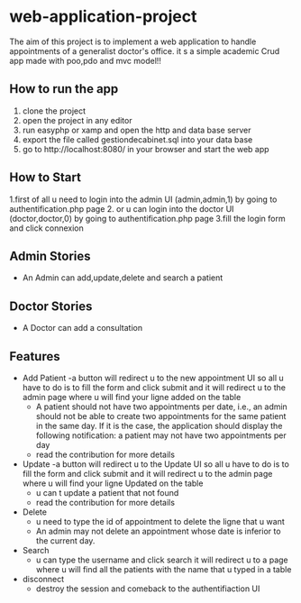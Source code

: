 # web-application-project
The aim of this project is to implement a web application to handle appointments of a generalist 
doctor's office. it s a simple academic Crud app made with poo,pdo and mvc model!! 
## How to run the app
1. clone the project 
2. open the project in any editor 
3. run easyphp or xamp and open the http and data base server
4. export the file called gestiondecabinet.sql into your data base
5. go to http://localhost:8080/ in your browser and start the web app
## How to Start
1.first of all u need to login into the admin UI (admin,admin,1) by going to authentification.php page
2. or u can login into the doctor UI (doctor,doctor,0) by going to authentification.php page
3.fill the login form and click connexion
## Admin Stories
- An Admin can add,update,delete and search a patient
## Doctor Stories
- A Doctor can add a consultation 
## Features
- Add Patient
  -a button will redirect u to the new appointment UI so all u have to do is to fill the form and click submit 
   and it will redirect u to the admin page where u will
   find your ligne added on the table
  - A patient should not have two appointments per date, i.e., an admin should not be able to 
    create two appointments for the same patient in the same day. If it is the case, the 
    application should display the following notification: a patient may not have two 
    appointments per day
  - read the contribution for more details 
- Update
  -a button will redirect u to the Update UI so all u have to do is to fill the form and click submit and it will redirect u to the admin page where u will
   find your ligne Updated on the table
  - u can t update a patient that not found
  - read the contribution for more details
- Delete
  - u need to type the id of appointment to delete the ligne that u want 
  - An admin may not delete an appointment whose date is inferior to the current day.
- Search
  - u can type the username and click search it will redirect u to a page where u will find all the patients with the name that u typed in a table
- disconnect
  -  destroy the session and comeback to the authentifiaction UI




